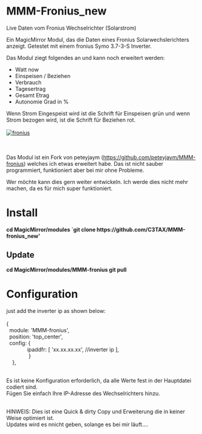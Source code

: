 # MMM-Fronius_new
Live Daten vom Fronius Wechselrichter (Solarstrom)

Ein MagicMirror Modul, das die Daten eines Fronius Solarwechslerichters anzeigt.
Getestet mit einem fronius Symo 3.7-3-S Inverter.

Das Modul ziegt folgendes an und kann noch erweitert werden:

- Watt now
- Einspeisen / Beziehen
- Verbrauch
- Tagesertrag
- Gesamt Etrag
- Autonomie Grad in %

Wenn Strom Eingespeist wird ist die Schrift für Einspeisen grün und wenn Strom bezogen wird, ist die Schrift für Beziehen rot.<br><br>
<a href="https://ibb.co/qDQGYXm"><img src="https://i.ibb.co/NFBh2QW/fronius.jpg" alt="fronius" border="0"></a><br><br><br>

Das Modul ist ein Fork von peteyjaym (https://github.com/peteyjaym/MMM-fronius) welches ich etwas erweitert habe.
Das ist nicht sauber programmiert, funktioniert aber bei mir ohne Probleme. 

Wer möchte kann dies gern weiter entwickeln. Ich werde dies nicht mehr machen, da es für mich super funktioniert.

<H1><B>Install</B></H1>
<b>cd MagicMirror/modules `git clone https://github.com/C3TAX/MMM-fronius_new'</b><br>

<H2><b>Update</b></H2>
<b>cd MagicMirror/modules/MMM-fronius git pull</b><br>

<H1><b>Configuration</b></H1>
just add the inverter ip as shown below:<br><br>
{<BR>
  &nbsp;&nbsp;module: 'MMM-fronius',<br>
  &nbsp;&nbsp;position: 'top_center',<br>
  &nbsp;&nbsp;config: {<br>
  &nbsp;&nbsp;&nbsp;&nbsp;&nbsp;&nbsp;&nbsp;&nbsp;&nbsp;&nbsp;&nbsp;&nbsp;&nbsp;&nbsp;ipaddfr: [ 'xx.xx.xx.xx', //inverter ip ],<br>
  &nbsp;&nbsp;&nbsp;&nbsp;&nbsp;&nbsp;&nbsp;&nbsp;&nbsp;&nbsp;&nbsp;&nbsp;&nbsp;&nbsp;&nbsp;}<br>
  &nbsp;&nbsp;&nbsp;&nbsp;},<br><br>

Es ist keine Konfiguration erforderlich, da alle Werte fest in der Hauptdatei codiert sind.<br>
Fügen Sie einfach Ihre IP-Adresse des Wechselrichters hinzu.<br><br>

HINWEIS: Dies ist eine Quick & dirty Copy und Erweiterung die in keiner Weise optimiert ist.<br>
Updates wird es nnicht geben, solange es bei mir läuft....
